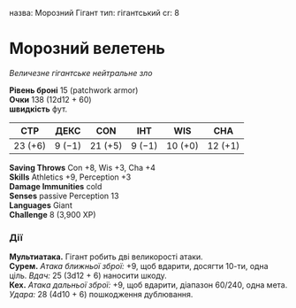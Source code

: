 назва: Морозний Гігант тип: гігантський cr: 8

# Морозний велетень
_Величезне гігантське нейтральне зло_

**Рівень броні** 15 (patchwork armor)    
**Очки** 138 (12d12 + 60)    
**швидкість** фут.

| СТР     | ДЕКС   | CON     | ІНТ    | WIS     | CHA     |
| ------- | ------ | ------- | ------ | ------- | ------- |
| 23 (+6) | 9 (−1) | 21 (+5) | 9 (−1) | 10 (+0) | 12 (+1) |

**Saving Throws** Con +8, Wis +3, Cha +4    
**Skills** Athletics +9, Perception +3    
**Damage Immunities** cold    
**Senses** passive Perception 13    
**Languages** Giant    
**Challenge** 8 (3,900 XP)

### Дії
**Мультиатака.** Гігант робить дві великорості атаки.    
**Сурем.** _Атака ближньої зброї:_ +9, щоб вдарити, досягти 10-ти, одна ціль. _Вдач:_ 25 (3d12 + 6) наносити шкоду.    
**Кех.** _Атака дальньої зброї:_ +9, щоб вдарити, діапазон 60/240, одна мета. _Удара:_ 28 (4d10 + 6) пошкодження дублювання.